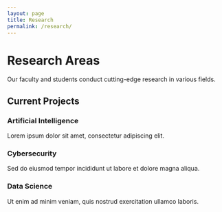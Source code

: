 ```yaml
---
layout: page
title: Research
permalink: /research/
---
```


# Research Areas

Our faculty and students conduct cutting-edge research in various fields.

## Current Projects

### Artificial Intelligence
Lorem ipsum dolor sit amet, consectetur adipiscing elit.

### Cybersecurity
Sed do eiusmod tempor incididunt ut labore et dolore magna aliqua.

### Data Science
Ut enim ad minim veniam, quis nostrud exercitation ullamco laboris.